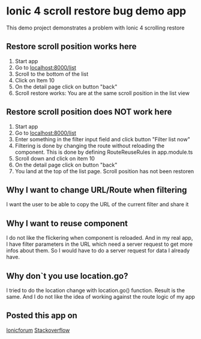 # Ionic 4 scroll restore bug demo app

This demo project demonstrates a problem with Ionic 4 scrolling restore

## Restore scroll position works here

1.  Start app
2.  Go to [localhost:8000/list](localhost:8000/list)
3.  Scroll to the bottom of the list
4.  Click on Item 10
5.  On the detail page click on button "back"
6.  Scroll restore works: You are at the same scroll position in the list view

## Restore scroll position does NOT work here

1.  Start app
2.  Go to [localhost:8000/list](localhost:8000/list)
3.  Enter something in the filter input field and click button "Filter list now"
4.  Filtering is done by changing the route without reloading the component. This is done by defining RouteReuseRules in app.module.ts
5.  Scroll down and click on item 10
6.  On the detail page click on button "back"
7.  You land at the top of the list page. Scroll position has not been restoren

## Why I want to change URL/Route when filtering

I want the user to be able to copy the URL of the current filter and share it

## Why I want to reuse component

I do not like the flickering when component is reloaded. And in my real app, I have filter parameters in the URL which need a server request to get more infos about them. So I would have to do a server request for data I already have.

## Why don`t you use location.go?

I tried to do the location change with location.go() function. Result is the same. And I do not like the idea of working against the route logic of my app

## Posted this app on
[Ionicforum](https://forum.ionicframework.com/t/restore-scroll-position-in-ionic-4-does-not-work-if-i-changed-the-route-with-route-reuse-before/163529)
[Stackoverflow](https://stackoverflow.com/questions/56065448/restore-scroll-position-in-ionic-4-does-not-work-if-i-changed-the-route-with-rou)
